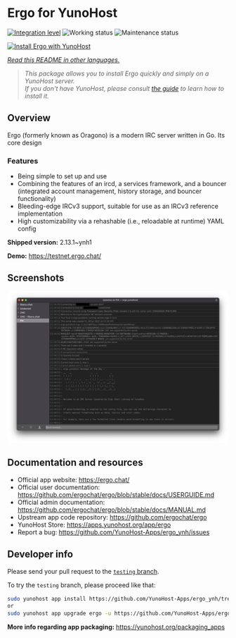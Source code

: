 <!--
N.B.: This README was automatically generated by <https://github.com/YunoHost/apps/tree/master/tools/readme_generator>
It shall NOT be edited by hand.
-->

# Ergo for YunoHost

[![Integration level](https://dash.yunohost.org/integration/ergo.svg)](https://dash.yunohost.org/appci/app/ergo) ![Working status](https://ci-apps.yunohost.org/ci/badges/ergo.status.svg) ![Maintenance status](https://ci-apps.yunohost.org/ci/badges/ergo.maintain.svg)

[![Install Ergo with YunoHost](https://install-app.yunohost.org/install-with-yunohost.svg)](https://install-app.yunohost.org/?app=ergo)

*[Read this README in other languages.](./ALL_README.md)*

> *This package allows you to install Ergo quickly and simply on a YunoHost server.*  
> *If you don't have YunoHost, please consult [the guide](https://yunohost.org/install) to learn how to install it.*

## Overview

Ergo (formerly known as Oragono) is a modern IRC server written in Go. Its core design 

### Features

- Being simple to set up and use
- Combining the features of an ircd, a services framework, and a bouncer (integrated account management, history storage, and bouncer functionality)
- Bleeding-edge IRCv3 support, suitable for use as an IRCv3 reference implementation
- High customizability via a rehashable (i.e., reloadable at runtime) YAML config



**Shipped version:** 2.13.1~ynh1

**Demo:** <https://testnet.ergo.chat/>

## Screenshots

![Screenshot of Ergo](./doc/screenshots/textual.jpg)

## Documentation and resources

- Official app website: <https://ergo.chat/>
- Official user documentation: <https://github.com/ergochat/ergo/blob/stable/docs/USERGUIDE.md>
- Official admin documentation: <https://github.com/ergochat/ergo/blob/stable/docs/MANUAL.md>
- Upstream app code repository: <https://github.com/ergochat/ergo>
- YunoHost Store: <https://apps.yunohost.org/app/ergo>
- Report a bug: <https://github.com/YunoHost-Apps/ergo_ynh/issues>

## Developer info

Please send your pull request to the [`testing` branch](https://github.com/YunoHost-Apps/ergo_ynh/tree/testing).

To try the `testing` branch, please proceed like that:

```bash
sudo yunohost app install https://github.com/YunoHost-Apps/ergo_ynh/tree/testing --debug
or
sudo yunohost app upgrade ergo -u https://github.com/YunoHost-Apps/ergo_ynh/tree/testing --debug
```

**More info regarding app packaging:** <https://yunohost.org/packaging_apps>
